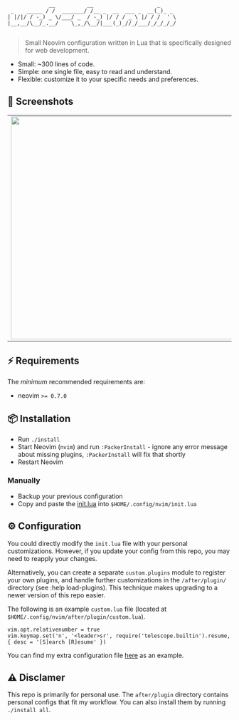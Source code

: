 ```
             __          __                    _     
 _    _____ / /  _______/ /__ _  __  ___ _  __(_)_ _ 
| |/|/ / -_) _ \/___/ _  / -_) |/ / / _ \ |/ / /  ' \
|__,__/\__/_.__/    \_,_/\__/|___(_)_//_/___/_/_/_/_/
                                                                                                               
```        

> Small Neovim configuration written in Lua that is specifically designed for web development.

* Small: ~300 lines of code.
* Simple: one single file, easy to read and understand.
* Flexible: customize it to your specific needs and preferences.

## 📸 Screenshots

|                                                                                                                                                        |                                                                                                                                                  |                                                                                                                                        |
| :----------------------------------------------------------------------------------------------------------------------------------------------------: | :----------------------------------------------------------------------------------------------------------------------------------------------: | :------------------------------------------------------------------------------------------------------------------------------------: |
|           <img width="500" src="https://user-images.githubusercontent.com/4976218/208801242-6ef86ccd-9a0e-4ed8-bc8a-a559ee230051.png">           |                 <img width="500" src="https://user-images.githubusercontent.com/4976218/208801332-95a610d9-de19-446e-8a0f-dc6651d003ea.png">                 | <img width="500" src="https://user-images.githubusercontent.com/4976218/208801498-8d65e1de-f3a8-4bc3-8f36-fc152fa15251.png"> |


## ⚡️ Requirements

The _minimum_ recommended requirements are:

- neovim `>= 0.7.0`

## 📦 Installation

* Run `./install`
* Start Neovim (`nvim`) and run `:PackerInstall` - ignore any error message about missing plugins, `:PackerInstall` will fix that shortly
* Restart Neovim

### Manually

* Backup your previous configuration
* Copy and paste the [init.lua](./src/init.lua) into `$HOME/.config/nvim/init.lua`

## ⚙️ Configuration

You could directly modify the `init.lua` file with your personal customizations. However, if you update your config from this repo, you may need to reapply your changes.

Alternatively, you can create a separate `custom.plugins` module to register your own plugins, and handle further customizations in the `/after/plugin/` directory (see :help load-plugins). This technique makes upgrading to a newer version of this repo easier.

The following is an example `custom.lua` file (located at `$HOME/.config/nvim/after/plugin/custom.lua`).

```
vim.opt.relativenumber = true
vim.keymap.set('n', '<leader>sr', require('telescope.builtin').resume, { desc = '[S]earch [R]esume' })
```

You can find my extra configuration file [here](./src/after/plugin/custom-commands.lua) as an example.

## ⚠️ Disclamer

This repo is primarily for personal use. The `after/plugin` directory contains personal configs that fit my workflow. You can also install them by running `./install all`.
